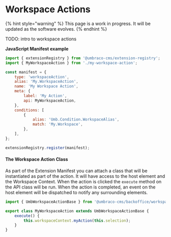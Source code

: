 # Workspace Actions

{% hint style="warning" %}
This page is a work in progress. It will be updated as the software evolves.
{% endhint %}

TODO: intro to workspace actions

**JavaScript Manifest example**

```javascript
import { extensionRegistry } from '@umbraco-cms/extension-registry';
import { MyWorkspaceAction } from './my-workspace-action';

const manifest = {
	type: 'workspaceAction',
	alias: 'My.WorkspaceAction',
	name: 'My Workspace Action',
	meta: {
		label: 'My Action',
		api: MyWorkspaceAction,
	},
	conditions: [
		{
			alias: 'Umb.Condition.WorkspaceAlias',
			match: 'My.Workspace',
		},
	],
};

extensionRegistry.register(manifest);
```

#### The Workspace Action Class

As part of the Extension Manifest you can attach a class that will be instantiated as part of the action. It will have access to the host element and the Workspace Context. When the action is clicked the `execute` method on the API class will be run. When the action is completed, an event on the host element will be dispatched to notify any surrounding elements.

```ts
import { UmbWorkspaceActionBase } from '@umbraco-cms/backoffice/workspace';

export class MyWorkspaceAction extends UmbWorkspaceActionBase {
	execute() {
		this.workspaceContext.myAction(this.selection);
	}
}
```
